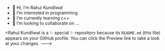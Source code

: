- 👋 Hi, I’m Rahul Kundliwal
- 👀 I’m interested in programming
- 🌱 I’m currently learning c++
- 💞️ I’m looking to collaborate on ...

<Rahul Kundliwal is a ✨ special ✨ repository because its `README.md` (this file) appears on your GitHub profile.
You can click the Preview link to take a look at your changes.
--->
